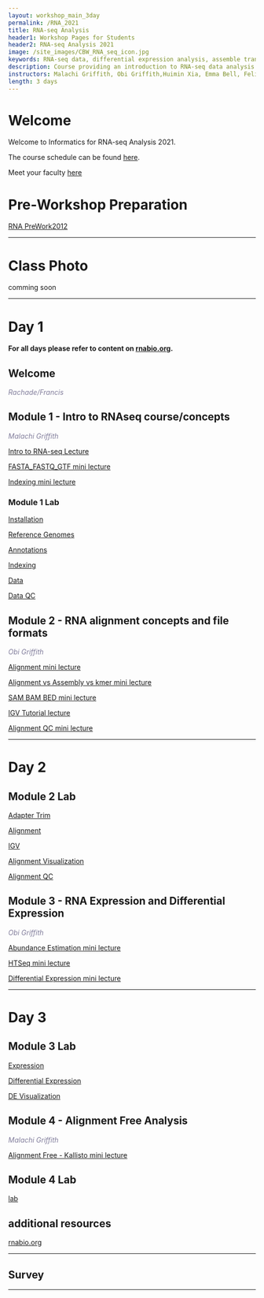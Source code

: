 ```yaml
---
layout: workshop_main_3day
permalink: /RNA_2021
title: RNA-seq Analysis
header1: Workshop Pages for Students
header2: RNA-seq Analysis 2021
image: /site_images/CBW_RNA_seq_icon.jpg
keywords: RNA-seq data, differential expression analysis, assemble transcripts
description: Course providing an introduction to RNA-seq data analysis followed by integrated tutorials demonstrating the use of popular RNA-seq analysis packages.
instructors: Malachi Griffith, Obi Griffith,Huimin Xia, Emma Bell, Felicia Gomez
length: 3 days
---
```

# Welcome <a id="welcome"></a>

Welcome to Informatics for RNA-seq Analysis 2021.

The course schedule can be found [here](https://docs.google.com/spreadsheets/d/1xrmohlsOm_SMirkIky_VbOTSreYvWEwRh18WetSusYM/edit?usp=sharing).    

Meet your faculty [here](https://docs.google.com/document/d/1e2IKV41hhaa4F01rUEzGVFexmbCRhbyg/edit?usp=sharing&ouid=117393918154915070147&rtpof=true&sd=true)

# Pre-Workshop Preparation <a id="preworkshop"></a>
[RNA PreWork2012](https://docs.google.com/forms/d/1wLMhtCwRnCEfUMIq0f6ZTGZRq1htNYAw4bSMSW9MUfU/edit?usp=sharing)

***

# Class Photo

 comming soon

***

# Day 1 <a id="day1"></a>

**For all days please refer to content on [rnabio.org](https://rnabio.org/).**

##  Welcome

  *<font color="#827e9c">Rachade/Francis</font>*





## Module 1 - Intro to RNAseq course/concepts

*<font color="#827e9c">Malachi Griffith</font>*

[Intro to RNA-seq Lecture](https://github.com/griffithlab/rnabio.org/blob/master/assets/lectures/cbw/2020/full/RNASeq_Module1_IntrotoRNA.pdf)

[FASTA_FASTQ_GTF mini lecture](https://github.com/griffithlab/rnabio.org/blob/master/assets/lectures/cbw/2020/mini/RNASeq_MiniLecture_01_01_FASTA_FASTQ_GTF.pdf)

[Indexing mini lecture](https://github.com/griffithlab/rnabio.org/blob/master/assets/lectures/cbw/2020/mini/RNASeq_MiniLecture_01_02_Indexing.pdf)

### Module 1 Lab


  [Installation](https://rnabio.org/module-00-setup/0000/09/01/Installation/)
  
  [Reference Genomes](https://rnabio.org/module-01-inputs/0001/02/01/Reference_Genomes/)
  
  [Annotations](https://rnabio.org/module-01-inputs/0001/03/01/Annotations/)
  
  [Indexing](https://rnabio.org/module-01-inputs/0001/04/01/Indexing/)
  
  [Data](https://rnabio.org/module-01-inputs/0001/05/01/RNAseq_Data/)
  
  [Data QC](https://rnabio.org/module-01-inputs/0001/06/01/Pre-alignment_QC/)



## Module 2 - RNA alignment concepts and file formats

*<font color="#827e9c"> Obi Griffith</font>*

[Alignment mini lecture](https://github.com/griffithlab/rnabio.org/blob/master/assets/lectures/cbw/2020/mini/RNASeq_MiniLecture_02_01_Alignment.pdf)

[Alignment vs Assembly vs kmer mini lecture](https://github.com/griffithlab/rnabio.org/blob/master/assets/lectures/cbw/2020/mini/RNASeq_MiniLecture_02_02_Alignment_vs_Assembly_vs_Kmer.pdf)

[SAM BAM BED mini lecture](https://github.com/griffithlab/rnabio.org/blob/master/assets/lectures/cbw/2020/mini/RNASeq_MiniLecture_02_03_SAM_BAM_BED.pdf)

[IGV Tutorial lecture](https://github.com/griffithlab/rnabio.org/blob/master/assets/lectures/cbw/2020/full/RNASeq_Module2_IGV_Tutorial_Brief.pdf)

[Alignment QC mini lecture](RNASeq_MiniLecture_02_04_alignmentQC.pdf)


***

# Day 2 <a id="day2"></a>


## Module 2 Lab

   [Adapter Trim](https://rnabio.org/module-02-alignment/0002/02/01/Adapter_Trim/)
  
  [Alignment](https://rnabio.org/module-02-alignment/0002/03/01/Alignment/)
  
  [IGV](https://rnabio.org/module-02-alignment/0002/04/01/IGV/)

  [Alignment Visualization](https://rnabio.org/module-02-alignment/0002/05/01/Alignment_Visualization/)
  
  [Alignment QC](https://rnabio.org/module-02-alignment/0002/06/01/Alignment_QC/)

## Module 3 - RNA Expression and Differential Expression

*<font color="#827e9c">Obi Griffith</font>*

[Abundance Estimation mini lecture](https://github.com/griffithlab/rnabio.org/blob/master/assets/lectures/cbw/2020/mini/RNASeq_MiniLecture_03_01_AbundanceEstimation.pdf)

[HTSeq mini lecture](https://github.com/griffithlab/rnabio.org/blob/master/assets/lectures/cbw/2020/mini/RNASeq_MiniLecture_03_02_HTSEQ.pdf)

[Differential Expression mini lecture](https://github.com/griffithlab/rnabio.org/blob/master/assets/lectures/cbw/2020/mini/RNASeq_MiniLecture_03_03_DifferentialExpression.pdf)

***

# Day 3 <a id="day3"></a>


## Module 3 Lab

  [Expression](https://rnabio.org/module-03-expression/0003/02/01/Expression/)
 
 [Differential Expression](https://rnabio.org/module-03-expression/0003/03/01/Differential_Expression/)
 
 [DE Visualization](https://rnabio.org/module-03-expression/0003/04/01/DE_Visualization/)

## Module 4 - Alignment Free Analysis

*<font color="#827e9c">Malachi Griffith</font>*

[Alignment Free - Kallisto mini lecture](https://github.com/griffithlab/rnabio.org/blob/master/assets/lectures/cbw/2020/mini/RNASeq_MiniLecture_04_01_AlignmentFreeKallisto.pdf)

## Module 4 Lab

 [lab](https://rnabio.org/module-04-kallisto/0004/02/01/Alignment_Free_Kallisto/)



## additional resources

[rnabio.org](https://rnabio.org/)

***
## Survey


***
